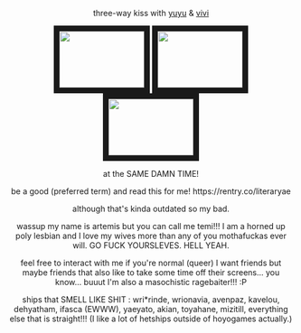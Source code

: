 <p align="center">
three-way kiss with <a href="https://github.com/aquilayuna" target="_blank">yuyu</a> & <a href="https://github.com/clorrinde" target="_blank">vivi</a>
<p align="center">
<img src="https://files.catbox.moe/o4u4t3.png?ex=682d320e&is=682be08e&hm=eba4193852711998e60fcf616d83651ef917b85502d56b83e37931c7a90db591&=&format=webp&quality=lossless" border="10"width="150" height="100" /> <img src="https://files.catbox.moe/6qb36a.png?ex=682d320e&is=682be08e&hm=eba4193852711998e60fcf616d83651ef917b85502d56b83e37931c7a90db591&=&format=webp&quality=lossless" border="10" width="150" height="100" /> <img src="https://files.catbox.moe/hon4xc.png?ex=682d320e&is=682be08e&hm=eba4193852711998e60fcf616d83651ef917b85502d56b83e37931c7a90db591&=&format=webp&quality=lossless" border="10" width="150" height="100" />
<p align="center">
at the SAME DAMN TIME!
<p align="center">
be a good (preferred term) and read this for me! https://rentry.co/literaryae
<p align="center">
although that's kinda outdated so my bad.
<p align="center">
wassup my name is artemis but you can call me temi!!! I am a horned up poly lesbian and I love my wives more than any of you mothafuckas ever will. GO FUCK YOURSLEVES. HELL YEAH.
<p align="center">
feel free to interact with me if you're normal (queer) I want friends but maybe friends that also like to take some time off their screens... you know... buuut I'm also a masochistic ragebaiter!!! :P
<p align="center">
ships that SMELL LIKE SHIT : wri*rinde, wrionavia, avenpaz, kavelou, dehyatham, ifasca (EWWW), yaeyato, akian, toyahane, mizitill, everything else that is straight!!! (I like a lot of hetships outside of hoyogames actually.)
